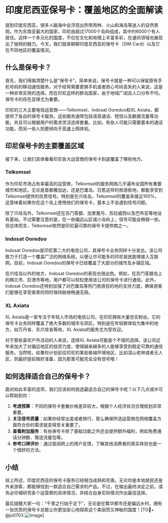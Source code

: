 # 印度尼西亚保号卡：覆盖地区的全面解读

提到印度尼西亚，很多人脑海中会浮现出热带雨林、火山和海岛等迷人的自然景观。作为东南亚最大的国家，印尼由超过17000个岛屿组成，其中约6000个有人居住。这样一个多元化的国度，不仅在文化和地理上丰富多彩，在通讯领域也展现出了独特的魅力。今天，我们就来聊聊印度尼西亚的保号卡（SIM Card）以及它在不同地区的覆盖情况。

## 什么是保号卡？

首先，我们得搞清楚什么是“保号卡”。简单来说，保号卡就是一种可以保留原有手机号码的移动通信服务。对于经常需要更换手机或者担心号码丢失的人来说，这是一种非常实用的选择。而在印尼这样的群岛国家，由于地域广阔且人口分布不均，保号卡的存在显得尤为重要。

印尼的三大主要电信运营商——Telkomsel、Indosat Ooredoo和XL Axiata，都提供了各自的保号卡服务。这些服务通常包括语音通话、短信以及数据流量等功能，并且可以根据用户的需求灵活选择套餐。比如，有些人可能只需要基本的通话功能，而另一些人则更倾向于高速上网体验。

## 印尼保号卡的主要覆盖区域

接下来，让我们具体看看印尼各大运营商的保号卡到底覆盖了哪些地方。

### Telkomsel

作为印尼市场占有率最高的运营商，Telkomsel的服务网络几乎遍布全国所有重要城市和地区。无论是首都雅加达，还是巴厘岛、日惹这样的旅游胜地，都能享受到Telkomsel提供的优质信号。特别是在爪哇岛，Telkomsel的覆盖率接近100%，这意味着如果你在这个岛上使用他们的保号卡，基本上不会遇到信号问题。

除了爪哇岛外，Telkomsel还在苏门答腊、加里曼丹、苏拉威西以及巴布亚等地设有基站。不过需要注意的是，在一些偏远山区或小岛屿上，信号可能会稍弱一些。但总体而言，Telkomsel依然是印尼最可靠的保号卡提供商之一。

### Indosat Ooredoo

Indosat Ooredoo是印尼第二大的电信公司，其保号卡业务同样十分发达。该公司致力于打造一个覆盖广泛的网络系统，以便让尽可能多的印尼居民能够接入互联网。目前，Indosat Ooredoo的保号卡已经覆盖了大部分的城市及乡镇区域。

在爪哇岛以外的地方，Indosat Ooredoo的表现也很出色。例如，在苏门答腊岛上的棉兰市、巨港市等地，用户都可以轻松使用该公司的保号卡进行通信。此外，Indosat Ooredoo还特别加强了对巴厘岛等热门旅游目的地的支持力度，确保游客们能够在享受美景的同时保持联络畅通无阻。

### XL Axiata

XL Axiata是一家专注于年轻人市场的电信公司，在印尼拥有大量忠实粉丝。它的保号卡业务同样覆盖了绝大多数的城市与郊区。特别是在年轻群体较为集中的地方，如万丹省、东爪哇省等地，XL Axiata的服务尤为受欢迎。

对于那些喜欢户外活动的人来说，选择XL Axiata可能是个不错的选择。该公司近年来加大了对偏远地区的投资力度，使得越来越多的人能够享受到稳定可靠的通信服务。当然啦，如果你计划前往印尼的某些极端环境地区，比如深山老林或者无人区，则最好提前做好准备，因为那里可能完全没有信号哦！

## 如何选择适合自己的保号卡？

面对如此丰富的选项，我们应该如何挑选最适合自己的保号卡呢？以下几点或许可以帮助到你：

1. **考虑预算**：不同的保号卡套餐价格差异较大，根据个人经济状况合理规划非常重要。
2. **关注信号质量**：如果你经常出差或者旅行，那么确保所选运营商在网络覆盖方面符合你的需求就变得至关重要了。
3. **查看附加服务**：有些保号卡除了基础功能之外还会提供额外福利，例如免费通话分钟数、赠送流量包等。
4. **参考口碑评价**：通过查阅网上的用户反馈，了解其他消费者的真实体验也是一个很好的方法。

## 小结

综上所述，印度尼西亚的保号卡服务已经相当成熟和完善。无论你是本地居民还是外来游客，都能够找到一款适合自己需求的产品。不过，在做出最终决定之前，请务必仔细研究各个运营商的具体情况，并结合自身实际情况作出最佳选择。

最后提醒大家一句：“千里之行始于足下”，无论是在繁华都市还是偏远乡村，拥有一张优质的保号卡总能让你更加安心地探索这个美丽而又神秘的国度！[TG💪+ @jx0703 ![Image](https://github.com/user-attachments/assets/dbca1d08-cadb-493c-b0ec-ad6f7a83f270)]